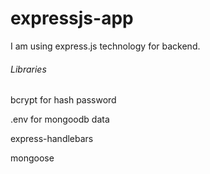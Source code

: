 # expressjs-app
I am using express.js technology for backend.

<h6>Libraries</h6>
<p> bcrypt for hash password </p>
<p> .env for mongoodb data </p>
<p> express-handlebars </p>
<p> mongoose </p
